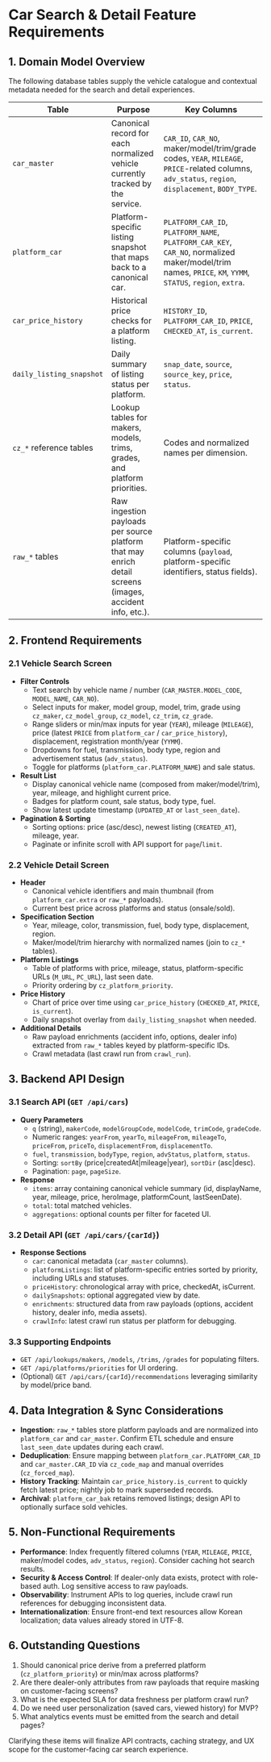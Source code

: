 # Car Search & Detail Feature Requirements

## 1. Domain Model Overview
The following database tables supply the vehicle catalogue and contextual metadata needed for the search and detail experiences.

| Table | Purpose | Key Columns |
| --- | --- | --- |
| `car_master` | Canonical record for each normalized vehicle currently tracked by the service. | `CAR_ID`, `CAR_NO`, maker/model/trim/grade codes, `YEAR`, `MILEAGE`, `PRICE`-related columns, `adv_status`, `region`, `displacement`, `BODY_TYPE`.
| `platform_car` | Platform-specific listing snapshot that maps back to a canonical car. | `PLATFORM_CAR_ID`, `PLATFORM_NAME`, `PLATFORM_CAR_KEY`, `CAR_NO`, normalized maker/model/trim names, `PRICE`, `KM`, `YYMM`, `STATUS`, `region`, `extra`.
| `car_price_history` | Historical price checks for a platform listing. | `HISTORY_ID`, `PLATFORM_CAR_ID`, `PRICE`, `CHECKED_AT`, `is_current`.
| `daily_listing_snapshot` | Daily summary of listing status per platform. | `snap_date`, `source`, `source_key`, `price`, `status`.
| `cz_*` reference tables | Lookup tables for makers, models, trims, grades, and platform priorities. | Codes and normalized names per dimension.
| `raw_*` tables | Raw ingestion payloads per source platform that may enrich detail screens (images, accident info, etc.). | Platform-specific columns (`payload`, platform-specific identifiers, status fields).

## 2. Frontend Requirements
### 2.1 Vehicle Search Screen
- **Filter Controls**
  - Text search by vehicle name / number (`CAR_MASTER.MODEL_CODE`, `MODEL_NAME`, `CAR_NO`).
  - Select inputs for maker, model group, model, trim, grade using `cz_maker`, `cz_model_group`, `cz_model`, `cz_trim`, `cz_grade`.
  - Range sliders or min/max inputs for year (`YEAR`), mileage (`MILEAGE`), price (latest `PRICE` from `platform_car` / `car_price_history`), displacement, registration month/year (`YYMM`).
  - Dropdowns for fuel, transmission, body type, region and advertisement status (`adv_status`).
  - Toggle for platforms (`platform_car.PLATFORM_NAME`) and sale status.
- **Result List**
  - Display canonical vehicle name (composed from maker/model/trim), year, mileage, and highlight current price.
  - Badges for platform count, sale status, body type, fuel.
  - Show latest update timestamp (`UPDATED_AT` or `last_seen_date`).
- **Pagination & Sorting**
  - Sorting options: price (asc/desc), newest listing (`CREATED_AT`), mileage, year.
  - Paginate or infinite scroll with API support for `page`/`limit`.

### 2.2 Vehicle Detail Screen
- **Header**
  - Canonical vehicle identifiers and main thumbnail (from `platform_car.extra` or `raw_*` payloads).
  - Current best price across platforms and status (onsale/sold).
- **Specification Section**
  - Year, mileage, color, transmission, fuel, body type, displacement, region.
  - Maker/model/trim hierarchy with normalized names (join to `cz_*` tables).
- **Platform Listings**
  - Table of platforms with price, mileage, status, platform-specific URLs (`M_URL`, `PC_URL`), last seen date.
  - Priority ordering by `cz_platform_priority`.
- **Price History**
  - Chart of price over time using `car_price_history` (`CHECKED_AT`, `PRICE`, `is_current`).
  - Daily snapshot overlay from `daily_listing_snapshot` when needed.
- **Additional Details**
  - Raw payload enrichments (accident info, options, dealer info) extracted from `raw_*` tables keyed by platform-specific IDs.
  - Crawl metadata (last crawl run from `crawl_run`).

## 3. Backend API Design
### 3.1 Search API (`GET /api/cars`)
- **Query Parameters**
  - `q` (string), `makerCode`, `modelGroupCode`, `modelCode`, `trimCode`, `gradeCode`.
  - Numeric ranges: `yearFrom`, `yearTo`, `mileageFrom`, `mileageTo`, `priceFrom`, `priceTo`, `displacementFrom`, `displacementTo`.
  - `fuel`, `transmission`, `bodyType`, `region`, `advStatus`, `platform`, `status`.
  - Sorting: `sortBy` (price|createdAt|mileage|year), `sortDir` (asc|desc).
  - Pagination: `page`, `pageSize`.
- **Response**
  - `items`: array containing canonical vehicle summary (id, displayName, year, mileage, price, heroImage, platformCount, lastSeenDate).
  - `total`: total matched vehicles.
  - `aggregations`: optional counts per filter for faceted UI.

### 3.2 Detail API (`GET /api/cars/{carId}`)
- **Response Sections**
  - `car`: canonical metadata (`car_master` columns).
  - `platformListings`: list of platform-specific entries sorted by priority, including URLs and statuses.
  - `priceHistory`: chronological array with price, checkedAt, isCurrent.
  - `dailySnapshots`: optional aggregated view by date.
  - `enrichments`: structured data from raw payloads (options, accident history, dealer info, media assets).
  - `crawlInfo`: latest crawl run status per platform for debugging.

### 3.3 Supporting Endpoints
- `GET /api/lookups/makers`, `/models`, `/trims`, `/grades` for populating filters.
- `GET /api/platforms/priorities` for UI ordering.
- (Optional) `GET /api/cars/{carId}/recommendations` leveraging similarity by model/price band.

## 4. Data Integration & Sync Considerations
- **Ingestion**: `raw_*` tables store platform payloads and are normalized into `platform_car` and `car_master`. Confirm ETL schedule and ensure `last_seen_date` updates during each crawl.
- **Deduplication**: Ensure mapping between `platform_car.PLATFORM_CAR_ID` and `car_master.CAR_ID` via `cz_code_map` and manual overrides (`cz_forced_map`).
- **History Tracking**: Maintain `car_price_history.is_current` to quickly fetch latest price; nightly job to mark superseded records.
- **Archival**: `platform_car_bak` retains removed listings; design API to optionally surface sold vehicles.

## 5. Non-Functional Requirements
- **Performance**: Index frequently filtered columns (`YEAR`, `MILEAGE`, `PRICE`, maker/model codes, `adv_status`, `region`). Consider caching hot search results.
- **Security & Access Control**: If dealer-only data exists, protect with role-based auth. Log sensitive access to raw payloads.
- **Observability**: Instrument APIs to log queries, include crawl run references for debugging inconsistent data.
- **Internationalization**: Ensure front-end text resources allow Korean localization; data values already stored in UTF-8.

## 6. Outstanding Questions
1. Should canonical price derive from a preferred platform (`cz_platform_priority`) or min/max across platforms?
2. Are there dealer-only attributes from raw payloads that require masking on customer-facing screens?
3. What is the expected SLA for data freshness per platform crawl run?
4. Do we need user personalization (saved cars, viewed history) for MVP?
5. What analytics events must be emitted from the search and detail pages?

Clarifying these items will finalize API contracts, caching strategy, and UX scope for the customer-facing car search experience.
